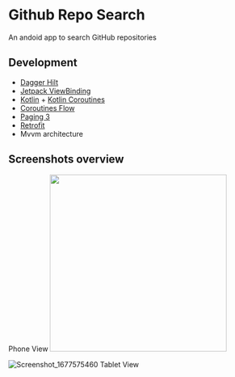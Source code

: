# Github Repo Search

An andoid app to search GitHub repositories

## Development

- [Dagger Hilt](https://dagger.dev/hilt/)
- [Jetpack ViewBinding](https://developer.android.com/topic/libraries/view-binding)
- [Kotlin](https://kotlinlang.org/) + [Kotlin Coroutines](https://kotlinlang.org/docs/reference/coroutines-overview.html)
- [Coroutines Flow](https://developer.android.com/kotlin/flow)
- [Paging 3](https://developer.android.com/topic/libraries/architecture/paging/v3-overview)
- [Retrofit](https://square.github.io/retrofit/)
- Mvvm architecture

## Screenshots overview

Phone View
<img width="350" src="https://user-images.githubusercontent.com/55350481/221811719-9d133a76-1edb-4fa1-ae9a-3a2e19116e26.png"/>


![Screenshot_1677575460](https://user-images.githubusercontent.com/55350481/221811737-f1d08eaa-bf16-460c-b9c6-034d6a987e65.png)
Tablet View
